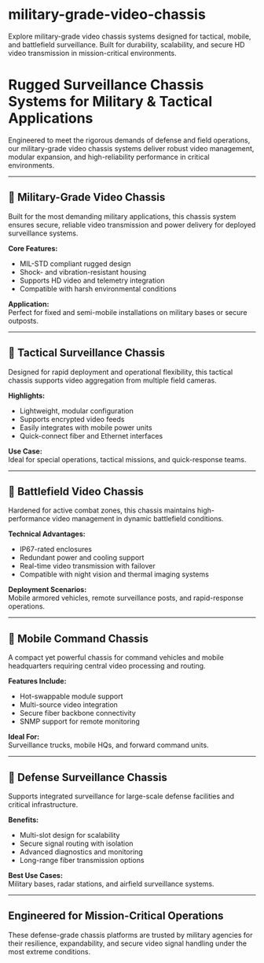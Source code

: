 # military-grade-video-chassis
Explore military-grade video chassis systems designed for tactical, mobile, and battlefield surveillance. Built for durability, scalability, and secure HD video transmission in mission-critical environments.

# Rugged Surveillance Chassis Systems for Military & Tactical Applications

Engineered to meet the rigorous demands of defense and field operations, our military-grade video chassis systems deliver robust video management, modular expansion, and high-reliability performance in critical environments.

---

## 🔹 Military-Grade Video Chassis

Built for the most demanding military applications, this chassis system ensures secure, reliable video transmission and power delivery for deployed surveillance systems.

**Core Features:**
- MIL-STD compliant rugged design  
- Shock- and vibration-resistant housing  
- Supports HD video and telemetry integration  
- Compatible with harsh environmental conditions

**Application:**  
Perfect for fixed and semi-mobile installations on military bases or secure outposts.

---

## 🔹 Tactical Surveillance Chassis

Designed for rapid deployment and operational flexibility, this tactical chassis supports video aggregation from multiple field cameras.

**Highlights:**
- Lightweight, modular configuration  
- Supports encrypted video feeds  
- Easily integrates with mobile power units  
- Quick-connect fiber and Ethernet interfaces

**Use Case:**  
Ideal for special operations, tactical missions, and quick-response teams.

---

## 🔹 Battlefield Video Chassis

Hardened for active combat zones, this chassis maintains high-performance video management in dynamic battlefield conditions.

**Technical Advantages:**
- IP67-rated enclosures  
- Redundant power and cooling support  
- Real-time video transmission with failover  
- Compatible with night vision and thermal imaging systems

**Deployment Scenarios:**  
Mobile armored vehicles, remote surveillance posts, and rapid-response operations.

---

## 🔹 Mobile Command Chassis

A compact yet powerful chassis for command vehicles and mobile headquarters requiring central video processing and routing.

**Features Include:**
- Hot-swappable module support  
- Multi-source video integration  
- Secure fiber backbone connectivity  
- SNMP support for remote monitoring

**Ideal For:**  
Surveillance trucks, mobile HQs, and forward command units.

---

## 🔹 Defense Surveillance Chassis

Supports integrated surveillance for large-scale defense facilities and critical infrastructure.

**Benefits:**
- Multi-slot design for scalability  
- Secure signal routing with isolation  
- Advanced diagnostics and monitoring  
- Long-range fiber transmission options

**Best Use Cases:**  
Military bases, radar stations, and airfield surveillance systems.

---

## Engineered for Mission-Critical Operations

These defense-grade chassis platforms are trusted by military agencies for their resilience, expandability, and secure video signal handling under the most extreme conditions.
